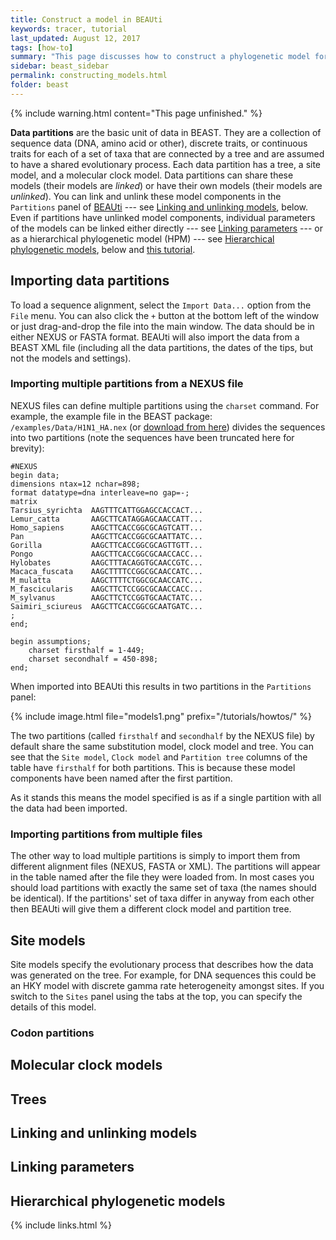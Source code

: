 ```yaml
---
title: Construct a model in BEAUti
keywords: tracer, tutorial
last_updated: August 12, 2017
tags: [how-to]
summary: "This page discusses how to construct a phylogenetic model for your data using the graphical user interface in BEAUti."
sidebar: beast_sidebar
permalink: constructing_models.html
folder: beast
---
```


{% include warning.html content="This page unfinished." %}

**Data partitions** are the basic unit of data in BEAST. They are a collection of sequence data (DNA, amino acid or other), discrete traits, or continuous traits for each of a set of taxa that are connected by a tree and are assumed to have a shared evolutionary process. Each data partition has a tree, a site model, and a molecular clock model. Data partitions can share these models (their models are *linked*) or have their own models (their models are *unlinked*). You can link and unlink these model components in the `Partitions` panel of [BEAUti](beauti) --- see [Linking and unlinking models](#linking-and-unlinking-models), below. Even if partitions have unlinked model components, individual parameters of the models can be linked either directly --- see [Linking parameters](#linking-parameters) --- or as a hierarchical phylogenetic model (HPM) --- see [Hierarchical phylogenetic models](#hierarchical-phylogenetic-models), below and [this tutorial](hierarchical_models). 

## Importing data partitions

To load a sequence alignment, select the `Import Data...` option from the `File` menu. You can also click the `+` button at the bottom left of the window or just drag-and-drop the file into the main window. The data should be in either NEXUS or FASTA format. BEAUti will also import the data from a BEAST XML file (including all the data partitions, the dates of the tips, but not the models and settings).

### Importing multiple partitions from a NEXUS file

NEXUS files can define multiple partitions using the `charset` command. For example, the example file in the BEAST package: `/examples/Data/H1N1_HA.nex` (or [download from here](/tutorials/howtos/files/H1N1_HA.nex)) divides the sequences into two partitions (note the sequences have been truncated here for brevity):

```
#NEXUS
begin data;
dimensions ntax=12 nchar=898;
format datatype=dna interleave=no gap=-;
matrix
Tarsius_syrichta  AAGTTTCATTGGAGCCACCACT...
Lemur_catta       AAGCTTCATAGGAGCAACCATT...
Homo_sapiens      AAGCTTCACCGGCGCAGTCATT...
Pan               AAGCTTCACCGGCGCAATTATC...
Gorilla           AAGCTTCACCGGCGCAGTTGTT...
Pongo             AAGCTTCACCGGCGCAACCACC...
Hylobates         AAGCTTTACAGGTGCAACCGTC...
Macaca_fuscata    AAGCTTTTCCGGCGCAACCATC...
M_mulatta         AAGCTTTTCTGGCGCAACCATC...
M_fascicularis    AAGCTTCTCCGGCGCAACCACC...
M_sylvanus        AAGCTTCTCCGGTGCAACTATC...
Saimiri_sciureus  AAGCTTCACCGGCGCAATGATC...
;
end;

begin assumptions;
    charset firsthalf = 1-449;
    charset secondhalf = 450-898;
end;
```

When imported into BEAUti this results in two partitions in the `Partitions` panel:

{% include image.html file="models1.png" prefix="/tutorials/howtos/" %}

The two partitions (called `firsthalf` and `secondhalf` by the NEXUS file) by default share the same substitution model, clock model and tree. You can see that the `Site model`, `Clock model` and `Partition tree` columns of the table have `firsthalf` for both partitions. This is because these model components have been named after the first partition.

As it stands this means the model specified is as if a single partition with all the data had been imported.
 
### Importing partitions from multiple files

The other way to load multiple partitions is simply to import them from different alignment files (NEXUS, FASTA or XML). The partitions will appear in the table named after the file they were loaded from. In most cases you should load partitions with exactly the same set of taxa (the names should be identical). If the partitions' set of taxa differ in anyway from each other then BEAUti will give them a different clock model and partition tree.

## Site models
                  
Site models specify the evolutionary process that describes how the data was generated on the tree. For example, for DNA sequences this could be an HKY model with discrete gamma rate heterogeneity amongst sites. If you switch to the `Sites` panel using the tabs at the top, you can specify the details of this model.
                 
### Codon partitions

## Molecular clock models

## Trees

## Linking and unlinking models

## Linking parameters

## Hierarchical phylogenetic models

{% include links.html %}
